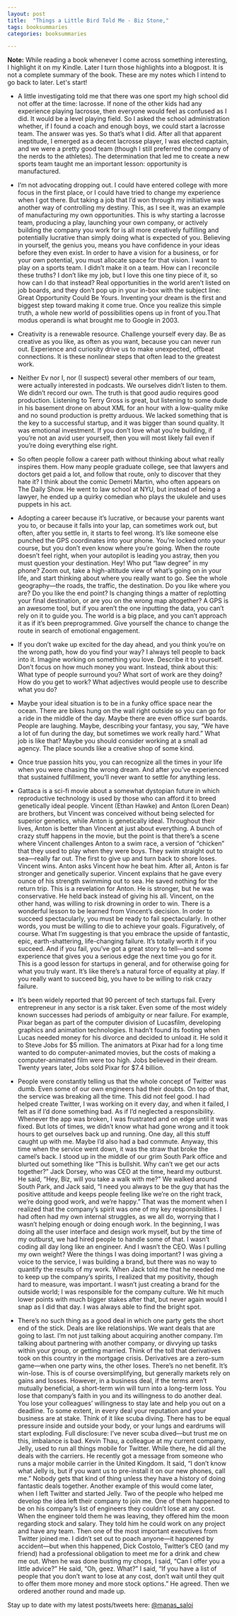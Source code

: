 ```yaml
---
layout: post
title:  "Things a Little Bird Told Me - Biz Stone,"
tags: booksummaries
categories: booksummaries

---
```


**Note:** While reading a book whenever I come across something interesting, I highlight it on my Kindle. Later I turn those highlights into a blogpost. It is not a complete summary of the book. These are my notes which I intend to go back to later. Let's start!

- A little investigating told me that there was one sport my high school did not offer at the time: lacrosse. If none of the other kids had any experience playing lacrosse, then everyone would feel as confused as I did. It would be a level playing field. So I asked the school administration whether, if I found a coach and enough boys, we could start a lacrosse team. The answer was yes. So that’s what I did. After all that apparent ineptitude, I emerged as a decent lacrosse player, I was elected captain, and we were a pretty good team (though I still preferred the company of the nerds to the athletes). The determination that led me to create a new sports team taught me an important lesson: opportunity is manufactured.

- I’m not advocating dropping out. I could have entered college with more focus in the first place, or I could have tried to change my experience when I got there. But taking a job that I’d won through my initiative was another way of controlling my destiny. This, as I see it, was an example of manufacturing my own opportunities. This is why starting a lacrosse team, producing a play, launching your own company, or actively building the company you work for is all more creatively fulfilling and potentially lucrative than simply doing what is expected of you. Believing in yourself, the genius you, means you have confidence in your ideas before they even exist. In order to have a vision for a business, or for your own potential, you must allocate space for that vision. I want to play on a sports team. I didn’t make it on a team. How can I reconcile these truths? I don’t like my job, but I love this one tiny piece of it, so how can I do that instead? Real opportunities in the world aren’t listed on job boards, and they don’t pop up in your in-box with the subject line: Great Opportunity Could Be Yours. Inventing your dream is the first and biggest step toward making it come true. Once you realize this simple truth, a whole new world of possibilities opens up in front of you.That modus operandi is what brought me to Google in 2003.

- Creativity is a renewable resource. Challenge yourself every day. Be as creative as you like, as often as you want, because you can never run out. Experience and curiosity drive us to make unexpected, offbeat connections. It is these nonlinear steps that often lead to the greatest work.

- Neither Ev nor I, nor (I suspect) several other members of our team, were actually interested in podcasts. We ourselves didn’t listen to them. We didn’t record our own. The truth is that good audio requires good production. Listening to Terry Gross is great, but listening to some dude in his basement drone on about XML for an hour with a low-quality mike and no sound production is pretty arduous. We lacked something that is the key to a successful startup, and it was bigger than sound quality. It was emotional investment. If you don’t love what you’re building, if you’re not an avid user yourself, then you will most likely fail even if you’re doing everything else right.

- So often people follow a career path without thinking about what really inspires them. How many people graduate college, see that lawyers and doctors get paid a lot, and follow that route, only to discover that they hate it? I think about the comic Demetri Martin, who often appears on The Daily Show. He went to law school at NYU, but instead of being a lawyer, he ended up a quirky comedian who plays the ukulele and uses puppets in his act.

- Adopting a career because it’s lucrative, or because your parents want you to, or because it falls into your lap, can sometimes work out, but often, after you settle in, it starts to feel wrong. It’s like someone else punched the GPS coordinates into your phone. You’re locked onto your course, but you don’t even know where you’re going. When the route doesn’t feel right, when your autopilot is leading you astray, then you must question your destination. Hey! Who put “law degree” in my phone? Zoom out, take a high-altitude view of what’s going on in your life, and start thinking about where you really want to go. See the whole geography—the roads, the traffic, the destination. Do you like where you are? Do you like the end point? Is changing things a matter of replotting your final destination, or are you on the wrong map altogether? A GPS is an awesome tool, but if you aren’t the one inputting the data, you can’t rely on it to guide you. The world is a big place, and you can’t approach it as if it’s been preprogrammed. Give yourself the chance to change the route in search of emotional engagement.

- If you don’t wake up excited for the day ahead, and you think you’re on the wrong path, how do you find your way? I always tell people to back into it. Imagine working on something you love. Describe it to yourself. Don’t focus on how much money you want. Instead, think about this: What type of people surround you? What sort of work are they doing? How do you get to work? What adjectives would people use to describe what you do?

- Maybe your ideal situation is to be in a funky office space near the ocean. There are bikes hung on the wall right outside so you can go for a ride in the middle of the day. Maybe there are even office surf boards. People are laughing. Maybe, describing your fantasy, you say, “We have a lot of fun during the day, but sometimes we work really hard.” What job is like that? Maybe you should consider working at a small ad agency. The place sounds like a creative shop of some kind.

- Once true passion hits you, you can recognize all the times in your life when you were chasing the wrong dream. And after you’ve experienced that sustained fulfillment, you’ll never want to settle for anything less.

- Gattaca is a sci-fi movie about a somewhat dystopian future in which reproductive technology is used by those who can afford it to breed genetically ideal people. Vincent (Ethan Hawke) and Anton (Loren Dean) are brothers, but Vincent was conceived without being selected for superior genetics, while Anton is genetically ideal. Throughout their lives, Anton is better than Vincent at just about everything. A bunch of crazy stuff happens in the movie, but the point is that there’s a scene where Vincent challenges Anton to a swim race, a version of “chicken” that they used to play when they were boys. They swim straight out to sea—really far out. The first to give up and turn back to shore loses. Vincent wins. Anton asks Vincent how he beat him. After all, Anton is far stronger and genetically superior. Vincent explains that he gave every ounce of his strength swimming out to sea. He saved nothing for the return trip. This is a revelation for Anton. He is stronger, but he was conservative. He held back instead of giving his all. Vincent, on the other hand, was willing to risk drowning in order to win. There is a wonderful lesson to be learned from Vincent’s decision. In order to succeed spectacularly, you must be ready to fail spectacularly. In other words, you must be willing to die to achieve your goals. Figuratively, of course. What I’m suggesting is that you embrace the upside of fantastic, epic, earth-shattering, life-changing failure. It’s totally worth it if you succeed. And if you fail, you’ve got a great story to tell—and some experience that gives you a serious edge the next time you go for it. This is a good lesson for startups in general, and for otherwise going for what you truly want. It’s like there’s a natural force of equality at play. If you really want to succeed big, you have to be willing to risk crazy failure.

- It’s been widely reported that 90 percent of tech startups fail. Every entrepreneur in any sector is a risk taker. Even some of the most widely known successes had periods of ambiguity or near failure. For example, Pixar began as part of the computer division of Lucasfilm, developing graphics and animation technologies. It hadn’t found its footing when Lucas needed money for his divorce and decided to unload it. He sold it to Steve Jobs for $5 million. The animators at Pixar had for a long time wanted to do computer-animated movies, but the costs of making a computer-animated film were too high. Jobs believed in their dream. Twenty years later, Jobs sold Pixar for $7.4 billion.

- People were constantly telling us that the whole concept of Twitter was dumb. Even some of our own engineers had their doubts. On top of that, the service was breaking all the time. This did not feel good. I had helped create Twitter, I was working on it every day, and when it failed, I felt as if I’d done something bad. As if I’d neglected a responsibility. Whenever the app was broken, I was frustrated and on edge until it was fixed. But lots of times, we didn’t know what had gone wrong and it took hours to get ourselves back up and running. One day, all this stuff caught up with me. Maybe I’d also had a bad commute. Anyway, this time when the service went down, it was the straw that broke the camel’s back. I stood up in the middle of our grim South Park office and blurted out something like “This is bullshit. Why can’t we get our acts together?” Jack Dorsey, who was CEO at the time, heard my outburst. He said, “Hey, Biz, will you take a walk with me?” We walked around South Park, and Jack said, “I need you always to be the guy that has the positive attitude and keeps people feeling like we’re on the right track, we’re doing good work, and we’re happy.” That was the moment when I realized that the company’s spirit was one of my key responsibilities. I had often had my own internal struggles, as we all do, worrying that I wasn’t helping enough or doing enough work. In the beginning, I was doing all the user interface and design work myself, but by the time of my outburst, we had hired people to handle some of that. I wasn’t coding all day long like an engineer. And I wasn’t the CEO. Was I pulling my own weight? Were the things I was doing important? I was giving a voice to the service, I was building a brand, but there was no way to quantify the results of my work. When Jack told me that he needed me to keep up the company’s spirits, I realized that my positivity, though hard to measure, was important. I wasn’t just creating a brand for the outside world; I was responsible for the company culture. We hit much lower points with much bigger stakes after that, but never again would I snap as I did that day. I was always able to find the bright spot.

- There’s no such thing as a good deal in which one party gets the short end of the stick. Deals are like relationships. We want deals that are going to last. I’m not just talking about acquiring another company. I’m talking about partnering with another company, or divvying up tasks within your group, or getting married. Think of the toll that derivatives took on this country in the mortgage crisis. Derivatives are a zero-sum game—when one party wins, the other loses. There’s no net benefit. It’s win-lose. This is of course oversimplifying, but generally markets rely on gains and losses. However, in a business deal, if the terms aren’t mutually beneficial, a short-term win will turn into a long-term loss. You lose that company’s faith in you and its willingness to do another deal. You lose your colleagues’ willingness to stay late and help you out on a deadline. To some extent, in every deal your reputation and your business are at stake. Think of it like scuba diving. There has to be equal pressure inside and outside your body, or your lungs and eardrums will start exploding. Full disclosure: I’ve never scuba dived—but trust me on this, imbalance is bad. Kevin Thau, a colleague at my current company, Jelly, used to run all things mobile for Twitter. While there, he did all the deals with the carriers. He recently got a message from someone who runs a major mobile carrier in the United Kingdom. It said, “I don’t know what Jelly is, but if you want us to pre-install it on our new phones, call me.” Nobody gets that kind of thing unless they have a history of doing fantastic deals together. Another example of this would come later, when I left Twitter and started Jelly. Two of the people who helped me develop the idea left their company to join me. One of them happened to be on his company’s list of engineers they couldn’t lose at any cost. When the engineer told them he was leaving, they offered him the moon regarding stock and salary. They told him he could work on any project and have any team. Then one of the most important executives from Twitter joined me. I didn’t set out to poach anyone—it happened by accident—but when this happened, Dick Costolo, Twitter’s CEO (and my friend) had a professional obligation to meet me for a drink and chew me out. When he was done busting my chops, I said, “Can I offer you a little advice?” He said, “Oh, geez. What?” I said, “If you have a list of people that you don’t want to lose at any cost, don’t wait until they quit to offer them more money and more stock options.” He agreed. Then we ordered another round and made up.

Stay up to date with my latest posts/tweets here: [@manas_saloi](http://twitter.com/manas_saloi)
